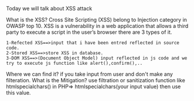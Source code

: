 Today we will talk about XSS attack

What is the XSS?
        Cross Site Scripting (XSS) belong to Injection category in OWASP top 10.
        XSS is a vulnerability in a web application that allows a third party to execute a script in the user’s browser 
        there are 3 types of it.

    1-Refected XSS==>input that i have been entred reflected in source code.
    2-Stored XSS==>store XSS in database.
    3-DOM XSS==>(Document Object Model) input reflected in js code and we try to execute js function like alert(),confirm(),..
    
Where we can find it? 
    if you take input from user and don't make any filteration.
What is the Mitigation? 
   use filtration or sanitization function like htmlspecialchars() in PHP=> htmlspecialchars(your input value) then use this value.
